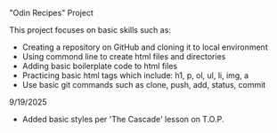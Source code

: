 "Odin Recipes" Project

This project focuses on basic skills such as:
- Creating a repository on GitHub and cloning it to local environment
- Using commond line to create html files and directories
- Adding basic boilerplate code to html files
- Practicing basic html tags which include: h1, p, ol, ul, li, img, a
- Use basic git commands such as clone, push, add, status, commit

9/19/2025
- Added basic styles per 'The Cascade' lesson on T.O.P.